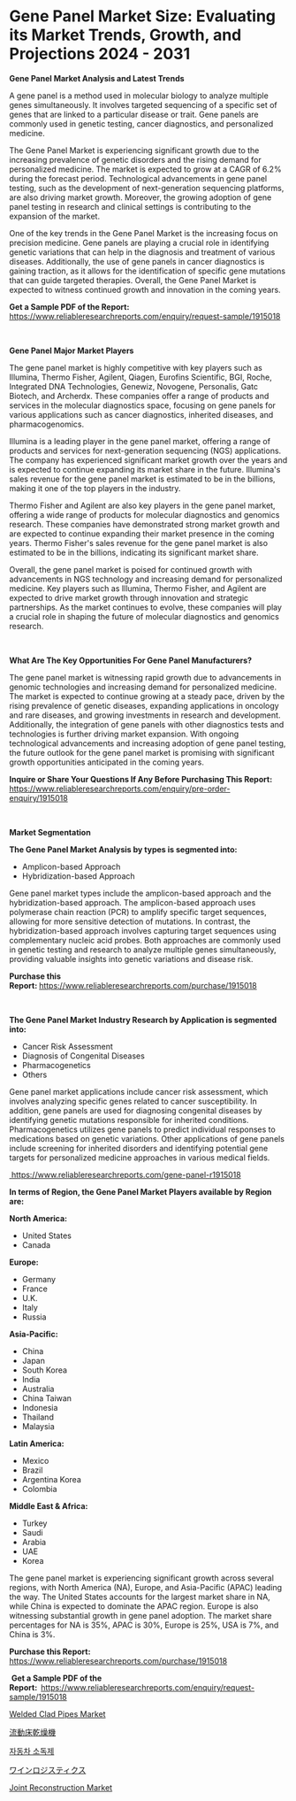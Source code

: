 <p><h1>Gene Panel Market Size: Evaluating its Market Trends, Growth, and Projections 2024 - 2031</h1></p><p><strong>Gene Panel Market Analysis and Latest Trends</strong></p>
<p><p>A gene panel is a method used in molecular biology to analyze multiple genes simultaneously. It involves targeted sequencing of a specific set of genes that are linked to a particular disease or trait. Gene panels are commonly used in genetic testing, cancer diagnostics, and personalized medicine.</p><p>The Gene Panel Market is experiencing significant growth due to the increasing prevalence of genetic disorders and the rising demand for personalized medicine. The market is expected to grow at a CAGR of 6.2% during the forecast period. Technological advancements in gene panel testing, such as the development of next-generation sequencing platforms, are also driving market growth. Moreover, the growing adoption of gene panel testing in research and clinical settings is contributing to the expansion of the market.</p><p>One of the key trends in the Gene Panel Market is the increasing focus on precision medicine. Gene panels are playing a crucial role in identifying genetic variations that can help in the diagnosis and treatment of various diseases. Additionally, the use of gene panels in cancer diagnostics is gaining traction, as it allows for the identification of specific gene mutations that can guide targeted therapies. Overall, the Gene Panel Market is expected to witness continued growth and innovation in the coming years.</p></p>
<p><strong>Get a Sample PDF of the Report:&nbsp;</strong> <a href="https://www.reliableresearchreports.com/enquiry/request-sample/1915018">https://www.reliableresearchreports.com/enquiry/request-sample/1915018</a></p>
<p>&nbsp;</p>
<p><strong>Gene Panel Major Market Players</strong></p>
<p><p>The gene panel market is highly competitive with key players such as Illumina, Thermo Fisher, Agilent, Qiagen, Eurofins Scientific, BGI, Roche, Integrated DNA Technologies, Genewiz, Novogene, Personalis, Gatc Biotech, and Archerdx. These companies offer a range of products and services in the molecular diagnostics space, focusing on gene panels for various applications such as cancer diagnostics, inherited diseases, and pharmacogenomics.</p><p>Illumina is a leading player in the gene panel market, offering a range of products and services for next-generation sequencing (NGS) applications. The company has experienced significant market growth over the years and is expected to continue expanding its market share in the future. Illumina's sales revenue for the gene panel market is estimated to be in the billions, making it one of the top players in the industry.</p><p>Thermo Fisher and Agilent are also key players in the gene panel market, offering a wide range of products for molecular diagnostics and genomics research. These companies have demonstrated strong market growth and are expected to continue expanding their market presence in the coming years. Thermo Fisher's sales revenue for the gene panel market is also estimated to be in the billions, indicating its significant market share.</p><p>Overall, the gene panel market is poised for continued growth with advancements in NGS technology and increasing demand for personalized medicine. Key players such as Illumina, Thermo Fisher, and Agilent are expected to drive market growth through innovation and strategic partnerships. As the market continues to evolve, these companies will play a crucial role in shaping the future of molecular diagnostics and genomics research.</p></p>
<p>&nbsp;</p>
<p><strong>What Are The Key Opportunities For Gene Panel Manufacturers?</strong></p>
<p><p>The gene panel market is witnessing rapid growth due to advancements in genomic technologies and increasing demand for personalized medicine. The market is expected to continue growing at a steady pace, driven by the rising prevalence of genetic diseases, expanding applications in oncology and rare diseases, and growing investments in research and development. Additionally, the integration of gene panels with other diagnostics tests and technologies is further driving market expansion. With ongoing technological advancements and increasing adoption of gene panel testing, the future outlook for the gene panel market is promising with significant growth opportunities anticipated in the coming years.</p></p>
<p><strong>Inquire or Share Your Questions If Any Before Purchasing This Report:</strong> <a href="https://www.reliableresearchreports.com/enquiry/pre-order-enquiry/1915018">https://www.reliableresearchreports.com/enquiry/pre-order-enquiry/1915018</a></p>
<p>&nbsp;</p>
<p><strong>Market Segmentation</strong></p>
<p><strong>The Gene Panel Market Analysis by types is segmented into:</strong></p>
<p><ul><li>Amplicon-based Approach</li><li>Hybridization-based Approach</li></ul></p>
<p><p>Gene panel market types include the amplicon-based approach and the hybridization-based approach. The amplicon-based approach uses polymerase chain reaction (PCR) to amplify specific target sequences, allowing for more sensitive detection of mutations. In contrast, the hybridization-based approach involves capturing target sequences using complementary nucleic acid probes. Both approaches are commonly used in genetic testing and research to analyze multiple genes simultaneously, providing valuable insights into genetic variations and disease risk.</p></p>
<p><strong>Purchase this Report:&nbsp;</strong><a href="https://www.reliableresearchreports.com/purchase/1915018">https://www.reliableresearchreports.com/purchase/1915018</a></p>
<p>&nbsp;</p>
<p><strong>The Gene Panel Market Industry Research by Application is segmented into:</strong></p>
<p><ul><li>Cancer Risk Assessment</li><li>Diagnosis of Congenital Diseases</li><li>Pharmacogenetics</li><li>Others</li></ul></p>
<p><p>Gene panel market applications include cancer risk assessment, which involves analyzing specific genes related to cancer susceptibility. In addition, gene panels are used for diagnosing congenital diseases by identifying genetic mutations responsible for inherited conditions. Pharmacogenetics utilizes gene panels to predict individual responses to medications based on genetic variations. Other applications of gene panels include screening for inherited disorders and identifying potential gene targets for personalized medicine approaches in various medical fields.</p></p>
<p><a href="https://www.reliableresearchreports.com/gene-panel-r1915018">&nbsp;https://www.reliableresearchreports.com/gene-panel-r1915018</a></p>
<p><strong>In terms of Region, the Gene Panel Market Players available by Region are:</strong></p>
<p>
    <p> <strong> North America: </strong>
        <ul>
            <li>United States</li>
            <li>Canada</li>
        </ul>
        </p> 
    <p> <strong> Europe: </strong>
        <ul>
            <li>Germany</li>
            <li>France</li>
            <li>U.K.</li>
            <li>Italy</li>
            <li>Russia</li>
        </ul>
        </p> 
    <p> <strong> Asia-Pacific: </strong>
        <ul>
            <li>China</li>
            <li>Japan</li>
            <li>South Korea</li>
            <li>India</li>
            <li>Australia</li>
            <li>China Taiwan</li>
            <li>Indonesia</li>
            <li>Thailand</li>
            <li>Malaysia</li>
        </ul>
        </p> 
    <p> <strong> Latin America: </strong>
        <ul>
            <li>Mexico</li>
            <li>Brazil</li>
            <li>Argentina Korea</li>
            <li>Colombia</li>
        </ul>
        </p> 
    <p> <strong> Middle East & Africa: </strong>
        <ul>
            <li>Turkey</li>
            <li>Saudi</li>
            <li>Arabia</li>
            <li>UAE</li>
            <li>Korea</li>
        </ul>
    </p>
    </p>
<p><p>The gene panel market is experiencing significant growth across several regions, with North America (NA), Europe, and Asia-Pacific (APAC) leading the way. The United States accounts for the largest market share in NA, while China is expected to dominate the APAC region. Europe is also witnessing substantial growth in gene panel adoption. The market share percentages for NA is 35%, APAC is 30%, Europe is 25%, USA is 7%, and China is 3%.</p></p>
<p><strong>Purchase this Report: </strong><a href="https://www.reliableresearchreports.com/purchase/1915018">https://www.reliableresearchreports.com/purchase/1915018</a></p>
<p>&nbsp;<strong>Get a Sample PDF of the Report:&nbsp;&nbsp;</strong><a href="https://www.reliableresearchreports.com/enquiry/request-sample/1915018">https://www.reliableresearchreports.com/enquiry/request-sample/1915018</a></p>
<p><strong></strong></p>
<p><p><a href="https://issuu.com/reportprime-2/docs/welded-clad-pipes-market-size-2030.pptx">Welded Clad Pipes Market</a></p><p><a href="https://github.com/bucuel854722/Market-Research-Report-List-2/blob/main/725481446956.md">流動床乾燥機</a></p><p><a href="https://github.com/TimmyMann6767/Market-Research-Report-List-1/blob/main/908019142817.md">자동차 소독제</a></p><p><a href="https://github.com/AriMuller2009/Market-Research-Report-List-1/blob/main/878141846957.md">ワインロジスティクス</a></p><p><a href="https://github.com/fiixsa/Market-Research-Report-List-2/blob/main/joint-reconstruction-market.md">Joint Reconstruction Market</a></p></p>